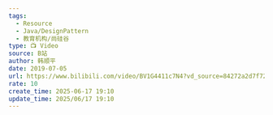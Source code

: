 ```yaml
---
tags:
  - Resource
  - Java/DesignPattern
  - 教育机构/尚硅谷
type: 📺 Video
source: B站
author: 韩顺平
date: 2019-07-05
url: https://www.bilibili.com/video/BV1G4411c7N4?vd_source=84272a2d7f72158b38778819be5bc6ad
rate: 10
create_time: 2025-06-17 19:10
update_time: 2025/06/17 19:10
---
```


